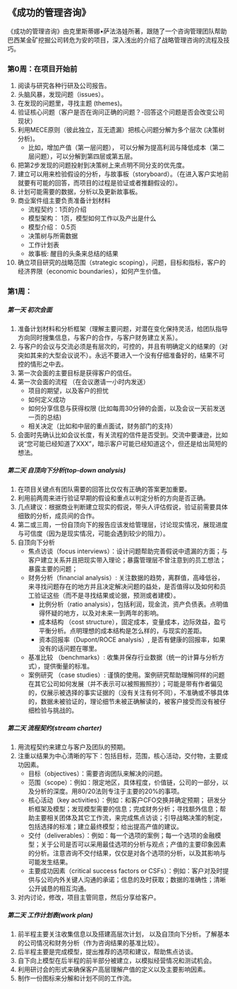 ## 《成功的管理咨询》

《成功的管理咨询》由克里斯蒂娜•萨法洛娃所著，跟随了一个咨询管理团队帮助巴西某金矿挖掘公司转危为安的项目，深入浅出的介绍了战略管理咨询的流程及技巧。

### 第0周：在项目开始前
1. 阅读与研究各种行研及公司报告。
2. 头脑风暴，发现问题（issues）。
3. 在发现的问题里，寻找主题 (themes)。
4. 验证核心问题（客户是否在询问正确的问题？-回答这个问题是否会改变公司现状）
5. 利用MECE原则（彼此独立，互无遗漏）把核心问题分解为多个层次 (决策树分析)。
    - 比如，增加产值（第一层问题）， 可以分解为提高利润与降低成本（第二层问题），可以分解到第四层或第五层。
6. 把第2步发现的问题投射到决策树上来点明不同分支的优先度。
7. 建立可以用来检验假设的分析，与故事板（storyboard）。（在进入客户实地前就要有可能的回答，而项目的过程是验证或者推翻假设的）。
8. 计划可能需要的数据，分析以及更新故事板。
9. 商业案件组主要负责准备计划材料
    - 流程契约：1页的介绍
    - 模型架构： 1页，模型如何工作以及产出是什么
    - 模型介绍： 0.5页
    - 决策树与所需数据
    - 工作计划表
    - 故事板: 醒目的头条来总结的结果
10. 确立项目研究的战略范围（strategic scoping），问题，目标和指标，客户的经济界限（economic boundaries），如何产生价值。
   
### 第1周：
##### 第一天 初次会面
1. 准备计划材料和分析框架（理解主要问题，对潜在变化保持灵活，给团队指导方向同时搜集信息，与客户的合作，与客户财务建立关系）。
2. 与客户的会议与交流必须是有层次的，可控的，并且有明确定义的结果的（对突如其来的大型会议说不）。永远不要进入一个没有仔细准备好的，结果不可控的情形之中去。
3. 第一次会面的主要目标是获得客户的信任。
4. 第一次会面的流程 （在会议邀请一小时内发送）
    - 项目的期望，以及客户的担忧
    - 如何定义成功
    - 如何分享信息与获得权限 (比如每周30分钟的会面，以及会议一天前发送一页的总结)
    - 相关决定（比如和中层的重点面试，财务部门的支持）
5. 会面时先确认比如会议长度，有关流程的信件是否受到。交流中要谦逊，比如说“您可能已经知道了XXX”，暗示客户可能已经知道这个，但还是给出简短的想法。

##### 第二天 自顶向下分析(top-down analysis)
1. 在项目关键点有团队需要的回答比仅仅有正确的答案更加重要。
2. 利用前两周来进行验证早期的假设和重点以判定分析的方向是否正确。
3. 几点建议：根据商业判断建立现实的假说，带头人评估假说，验证前需要具体细致的分析，成员间的合作。
4. 第二或三周，一份自顶向下的报告应该发给管理层，讨论现实情况，展现进度与可信度（因为是现实情况，可能会遇到较少的阻力）。
5. 自顶向下分析
    - 焦点访谈（focus interviews）：设计问题帮助完善假说中遗漏的方面；与客户建立关系并且把现实带入理论；暴露管理层不曾注意到的员工想法；暴露主要的问题；
    - 财务分析（financial analysis）: 关注数据的趋势，离群值，高峰低谷，来寻找问题存在的地方并且决定解决问题的益处，是否值得以及如何和员工验证这些（而不是寻找结果或论据，预测或者建模）。
        - 比例分析（ratio analysis），包括利润，现金流，资产负债表。点明值得怀疑的地方，以及对未来一到两年的影响。 
        - 成本结构 （cost structure），固定成本，变量成本，边际效益，盈亏平衡分析。点明理想的成本结构是怎么样的，与现实的差距。
        - 资本回报率（Dupont/ROCE analysis）, 是否有健康的回报率，如果没有的话问题在哪里。
    - 基准比较 （benchmarks）: 收集并保存行业数据（统一的计算与分析方式），提供衡量的标准。
    - 案例研究 （case studies）: 谨慎的使用。案例研究帮助理解同样的问题在其它公司如何发展（并不表示可以被照搬照抄）；可能是带有作者偏见的，仅展示被选择的事实证据的（没有关注有何不同），不准确或不够具体的，数据未被验证的，理论细节未被正确解读的，被客户接受而没有被仔细检验与挑战的。

##### 第二天 流程契约(stream charter)
1. 用流程契约来建立与客户及团队的预期。
2. 注重以结果为中心清晰的写下：包括目标，范围，核心活动，交付物，主要成功因素。
    - 目标（objectives）：需要咨询团队来解决的问题。
    - 范围（scope）：例如：限定地区，具体程度，价值链，公司的一部分，以及分析的深度。用80/20法则专注于主要的20%的事项。
    - 核心活动（key activities）：例如：和客户CFO交换并确定预期； 研发分析框架及模型；发现模型需要的信息；完成财务分析；寻找额外信息；帮助主要相关团体及其它工作流，来完成焦点访谈；引导战略决策的制定，包括选择的标准；建立最终模型；给出提高产值的建议。
    - 交付（deliverables）：例如：每一个选项的案例；每一个选项的金融模型；关于公司是否可以采用最佳选项的分析与观点；产值的主要印象因素的分析。注意咨询不交付结果，仅仅是对各个选项的分析，以及其影响与可能发生结果。
    - 主要成功因素（critical success factors or CSFs）：例如：客户对及时提供与公司内外关键人沟通的承诺；信息的及时获取；数据的准确性；清晰公开诚恳的相互沟通。
3. 对内讨论，修改，项目主管同意，然后分享给客户。

##### 第二天 工作计划表(work plan)
1. 前半程主要关注收集信息以及搭建高层次计划， 以及自顶向下分析。了解基本的公司情况和财务分析（作为咨询结果的基准比较）。
2. 后半程主要是完成模型，提出推荐的选项和建议，帮助焦点访谈。
3. 自下向上模型在后半程的前半部分被建立，以模拟经营情况和测试机会。
4. 利用研讨会的形式来确保客户高层理解产值的定义以及主要影响因素。
5. 制作一份图标来分解和计划不同的工作流。

